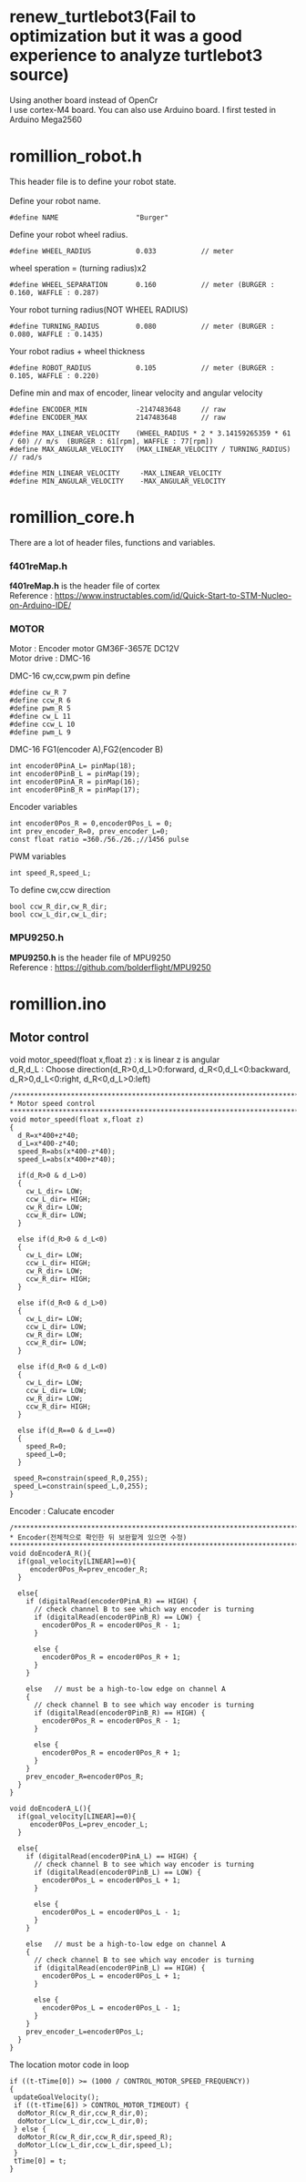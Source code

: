 # renew_turtlebot3(Fail to optimization but it was a good experience to analyze turtlebot3 source)
Using another board instead of OpenCr<br>
I use cortex-M4 board. You can also use Arduino board. I first tested in Arduino Mega2560

# romillion_robot.h
This header file is to define your robot state.<br><br>
Define your robot name.

    #define NAME                   "Burger"
Define your robot wheel radius.<br>

    #define WHEEL_RADIUS           0.033           // meter
wheel speration = (turning radius)x2<br>

    #define WHEEL_SEPARATION       0.160           // meter (BURGER : 0.160, WAFFLE : 0.287)
Your robot turning radius(NOT WHEEL RADIUS)<br>

    #define TURNING_RADIUS         0.080           // meter (BURGER : 0.080, WAFFLE : 0.1435)
Your robot radius + wheel thickness<br>

    #define ROBOT_RADIUS           0.105           // meter (BURGER : 0.105, WAFFLE : 0.220)
Define min and max of encoder, linear velocity and angular velocity<br>

    #define ENCODER_MIN            -2147483648     // raw
    #define ENCODER_MAX            2147483648      // raw

    #define MAX_LINEAR_VELOCITY    (WHEEL_RADIUS * 2 * 3.14159265359 * 61 / 60) // m/s  (BURGER : 61[rpm], WAFFLE : 77[rpm])
    #define MAX_ANGULAR_VELOCITY   (MAX_LINEAR_VELOCITY / TURNING_RADIUS)       // rad/s

    #define MIN_LINEAR_VELOCITY     -MAX_LINEAR_VELOCITY  
    #define MIN_ANGULAR_VELOCITY    -MAX_ANGULAR_VELOCITY 


# romillion_core.h
There are a lot of header files, functions and variables.<br>

### f401reMap.h
**f401reMap.h** is the header file of cortex<br>
Reference : https://www.instructables.com/id/Quick-Start-to-STM-Nucleo-on-Arduino-IDE/

### MOTOR
Motor : Encoder motor GM36F-3657E DC12V<br>
Motor drive : DMC-16<br>

DMC-16 cw,ccw,pwm pin define

    #define cw_R 7
    #define ccw_R 6
    #define pwm_R 5
    #define cw_L 11
    #define ccw_L 10
    #define pwm_L 9
DMC-16 FG1(encoder A),FG2(encoder B)
 
    int encoder0PinA_L= pinMap(18);
    int encoder0PinB_L = pinMap(19);
    int encoder0PinA_R = pinMap(16);
    int encoder0PinB_R = pinMap(17);
Encoder variables

    int encoder0Pos_R = 0,encoder0Pos_L = 0;
    int prev_encoder_R=0, prev_encoder_L=0;
    const float ratio =360./56./26.;//1456 pulse
PWM variables

    int speed_R,speed_L;
To define cw,ccw direction

    bool ccw_R_dir,cw_R_dir;
    bool ccw_L_dir,cw_L_dir;
### MPU9250.h
**MPU9250.h** is the header file of MPU9250<br>
Reference : https://github.com/bolderflight/MPU9250<br>

# romillion.ino

## Motor control
void motor_speed(float x,float z) : x is linear z is angular<br>
d_R,d_L : Choose direction(d_R>0,d_L>0:forward, d_R<0,d_L<0:backward, d_R>0,d_L<0:right, d_R<0,d_L>0:left)<br>

    /*******************************************************************************
    * Motor speed control
    *******************************************************************************/
    void motor_speed(float x,float z)
    {
      d_R=x*400+z*40;     
      d_L=x*400-z*40;
      speed_R=abs(x*400-z*40);     
      speed_L=abs(x*400+z*40);

      if(d_R>0 & d_L>0)
      {
        cw_L_dir= LOW;
        ccw_L_dir= HIGH;
        cw_R_dir= LOW; 
        ccw_R_dir= LOW;
      }

      else if(d_R>0 & d_L<0)
      {
        cw_L_dir= LOW;
        ccw_L_dir= HIGH;
        cw_R_dir= LOW; 
        ccw_R_dir= HIGH;
      }

      else if(d_R<0 & d_L>0)
      {
        cw_L_dir= LOW;
        ccw_L_dir= LOW;
        cw_R_dir= LOW; 
        ccw_R_dir= LOW;
      }

      else if(d_R<0 & d_L<0)
      {
        cw_L_dir= LOW;
        ccw_L_dir= LOW;
        cw_R_dir= LOW; 
        ccw_R_dir= HIGH;
      }

      else if(d_R==0 & d_L==0)
      {
        speed_R=0;
        speed_L=0;
      }

     speed_R=constrain(speed_R,0,255);
     speed_L=constrain(speed_L,0,255);
    }

Encoder : Calucate encoder

    /*******************************************************************************
    * Encoder(전체적으로 확인한 뒤 보완할게 있으면 수정)
    *******************************************************************************/
    void doEncoderA_R(){
      if(goal_velocity[LINEAR]==0){
         encoder0Pos_R=prev_encoder_R;
      }

      else{
        if (digitalRead(encoder0PinA_R) == HIGH) { 
          // check channel B to see which way encoder is turning
          if (digitalRead(encoder0PinB_R) == LOW) {  
            encoder0Pos_R = encoder0Pos_R - 1;
          } 

          else {
            encoder0Pos_R = encoder0Pos_R + 1;
          }
        }

        else   // must be a high-to-low edge on channel A                                       
        { 
          // check channel B to see which way encoder is turning  
          if (digitalRead(encoder0PinB_R) == HIGH) {   
            encoder0Pos_R = encoder0Pos_R - 1;
          } 

          else {
            encoder0Pos_R = encoder0Pos_R + 1;
          }
        }
        prev_encoder_R=encoder0Pos_R;
      }
    }

    void doEncoderA_L(){
      if(goal_velocity[LINEAR]==0){
         encoder0Pos_L=prev_encoder_L;
      }

      else{
        if (digitalRead(encoder0PinA_L) == HIGH) { 
          // check channel B to see which way encoder is turning
          if (digitalRead(encoder0PinB_L) == LOW) {  
            encoder0Pos_L = encoder0Pos_L + 1;
          } 

          else {
            encoder0Pos_L = encoder0Pos_L - 1;
          }
        }

        else   // must be a high-to-low edge on channel A                                       
        { 
          // check channel B to see which way encoder is turning  
          if (digitalRead(encoder0PinB_L) == HIGH) {   
            encoder0Pos_L = encoder0Pos_L + 1;
          } 

          else {
            encoder0Pos_L = encoder0Pos_L - 1;
          }
        }
        prev_encoder_L=encoder0Pos_L;
      }
    }

The location motor code in loop

    if ((t-tTime[0]) >= (1000 / CONTROL_MOTOR_SPEED_FREQUENCY))
    {
     updateGoalVelocity();
     if ((t-tTime[6]) > CONTROL_MOTOR_TIMEOUT) {
      doMotor_R(cw_R_dir,ccw_R_dir,0);
      doMotor_L(cw_L_dir,ccw_L_dir,0);
     } else {
      doMotor_R(cw_R_dir,ccw_R_dir,speed_R);
      doMotor_L(cw_L_dir,ccw_L_dir,speed_L);
     }
     tTime[0] = t;
    }
